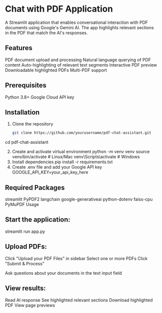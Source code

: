 
# Chat with PDF Application
A Streamlit application that enables conversational interaction with PDF documents using Google's Gemini AI. The app highlights relevant sections in the PDF that match the AI's responses.

## Features
PDF document upload and processing
Natural language querying of PDF content
Auto-highlighting of relevant text segments
Interactive PDF preview
Downloadable highlighted PDFs
Multi-PDF support

## Prerequisites
Python 3.8+
Google Cloud API key
## Installation
1. Clone the repository
   ```bash
   git clone https://github.com/yourusername/pdf-chat-assistant.git
cd pdf-chat-assistant

2. Create and activate virtual environment
python -m venv venv
source venv/bin/activate  # Linux/Mac
venv\Scripts\activate     # Windows
4. Install dependencies
   pip install -r requirements.txt
5. Create .env file and add your Google API key
   GOOGLE_API_KEY=your_api_key_here
## Required Packages
streamlit
PyPDF2
langchain
google-generativeai
python-dotenv
faiss-cpu
PyMuPDF
Usage

## Start the application:

streamlit run app.py

## Upload PDFs:
Click "Upload your PDF Files" in sidebar
Select one or more PDFs
Click "Submit & Process"

Ask questions about your documents in the text input field
## View results:
Read AI response
See highlighted relevant sections
Download highlighted PDF
View page previews


